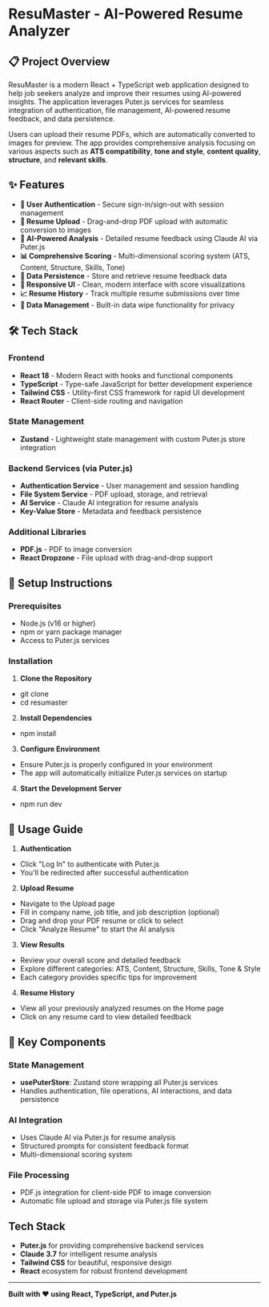 # ResuMaster - AI-Powered Resume Analyzer

## 📋 Project Overview

ResuMaster is a modern React + TypeScript web application designed to help job seekers analyze and improve their resumes using AI-powered insights. The application leverages Puter.js services for seamless integration of authentication, file management, AI-powered resume feedback, and data persistence.

Users can upload their resume PDFs, which are automatically converted to images for preview. The app provides comprehensive analysis focusing on various aspects such as **ATS compatibility**, **tone and style**, **content quality**, **structure**, and **relevant skills**.

## ✨ Features

- **🔐 User Authentication** - Secure sign-in/sign-out with session management
- **📄 Resume Upload** - Drag-and-drop PDF upload with automatic conversion to images
- **🤖 AI-Powered Analysis** - Detailed resume feedback using Claude AI via Puter.js
- **📊 Comprehensive Scoring** - Multi-dimensional scoring system (ATS, Content, Structure, Skills, Tone)
- **💾 Data Persistence** - Store and retrieve resume feedback data
- **📱 Responsive UI** - Clean, modern interface with score visualizations
- **📈 Resume History** - Track multiple resume submissions over time
- **🧹 Data Management** - Built-in data wipe functionality for privacy

## 🛠️ Tech Stack

### Frontend
- **React 18** - Modern React with hooks and functional components
- **TypeScript** - Type-safe JavaScript for better development experience
- **Tailwind CSS** - Utility-first CSS framework for rapid UI development
- **React Router** - Client-side routing and navigation

### State Management
- **Zustand** - Lightweight state management with custom Puter.js store integration

### Backend Services (via Puter.js)
- **Authentication Service** - User management and session handling
- **File System Service** - PDF upload, storage, and retrieval
- **AI Service** - Claude AI integration for resume analysis
- **Key-Value Store** - Metadata and feedback persistence

### Additional Libraries
- **PDF.js** - PDF to image conversion
- **React Dropzone** - File upload with drag-and-drop support

## 🚀 Setup Instructions

### Prerequisites
- Node.js (v16 or higher)
- npm or yarn package manager
- Access to Puter.js services

### Installation

1. **Clone the Repository**
- git clone <repository-url>
- cd resumaster

2. **Install Dependencies**
- npm install

3. **Configure Environment**
- Ensure Puter.js is properly configured in your environment
- The app will automatically initialize Puter.js services on startup

4. **Start the Development Server**
- npm run dev


## 📖 Usage Guide

1. **Authentication**
- Click "Log In" to authenticate with Puter.js
- You'll be redirected after successful authentication

2. **Upload Resume**
- Navigate to the Upload page
- Fill in company name, job title, and job description (optional)
- Drag and drop your PDF resume or click to select
- Click "Analyze Resume" to start the AI analysis

3. **View Results**
- Review your overall score and detailed feedback
- Explore different categories: ATS, Content, Structure, Skills, Tone & Style
- Each category provides specific tips for improvement

4. **Resume History**
- View all your previously analyzed resumes on the Home page
- Click on any resume card to view detailed feedback


## 🔧 Key Components

### State Management
- **usePuterStore**: Zustand store wrapping all Puter.js services
- Handles authentication, file operations, AI interactions, and data persistence

### AI Integration  
- Uses Claude AI via Puter.js for resume analysis
- Structured prompts for consistent feedback format
- Multi-dimensional scoring system

### File Processing
- PDF.js integration for client-side PDF to image conversion
- Automatic file upload and storage via Puter.js file system


## Tech Stack 

- **Puter.js** for providing comprehensive backend services
- **Claude 3.7** for intelligent resume analysis
- **Tailwind CSS** for beautiful, responsive design
- **React** ecosystem for robust frontend development

---

**Built with ❤️ using React, TypeScript, and Puter.js**

